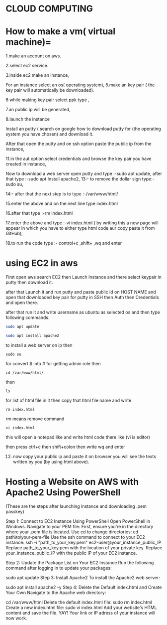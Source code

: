 # CLOUD COMPUTING 

# How to make a vm( virtual machine)=
1.make an account on aws.

2.select ec2 service.

3.inside ec2 make an instance,

For an instance select an os( operating system),
5.make an key pair ( the key pair will automatically be downloaded).

6 while making key pair select ppk type ,

7.an public ip will be generated,

8.launch the instance

Install an putty ( search on google how to download putty for (the operating system you have chosen) and download it.

After that open the putty and on ssh option paste the public ip from the instance,

11.in the aut option select credentials and browse the key pair you have created in instance,

Now to download a web server open putty and type :-sudo apt update, after that type :-sudo apt Install apache2,
13:- to remove the dollar sign type:- sudo su,

14:- after that the next step is to type :-/var/www/html/

15.enter the above and on the next line type index.html

16.after that type :-rm index.html

17.enter the above and type :-vi index.html ( by writing this a new page will appear in which you have to either type html code aur copy paste it from GitHub),

18.to run the code type :- control+c ,shift+ ,wq and enter


# using EC2 in aws
First open aws search EC2 then Launch Instance and there select keypair in putty then download it.

after that Launch it and run putty and paste public id on HOST NAME and open that downloaded key pair for putty in SSH then Auth then Credentials and open there.

after that run it and write username as ubuntu as selected os and then type following commands.

```bash
sudo apt update
```
``` bash
sudo apt install apache2
```
to install a web server on ip then
```
sudo su
```
for convert $ into # for getting admin role then
```
cd /var/www/html/
```
then
```
ls
```
for list of html file in it
then copy that html file name and write

```
rm index.html
```
rm means remove command

```
vi index.html
```
this will open a notepad like and write html code there like (vi is editor) 

 then press ctrl+c then shift+colon then write wq and enter

12. now copy your public ip and paste it on browser you will see the texts written by you (by using html above).

# Hosting a Website on AWS with Apache2 Using PowerShell
(These are the steps after launching instance and downloading .pem passkey)





Step 1: Connect to EC2 Instance Using PowerShell
Open PowerShell in Windows.
Navigate to your PEM file: First, ensure you’re in the directory where your .pem file is located. Use cd to change directories:
cd path\to\your-pem-file
Use the ssh command to connect to your EC2 instance:
ssh -i "path_to_your_key.pem" ec2-user@your_instance_public_IP
Replace path_to_your_key.pem with the location of your private key. Replace your_instance_public_IP with the public IP of your EC2 instance.

Step 2: Update the Package List on Your EC2 Instance
Run the following command after logging in to update your packages:

sudo apt update
Step 3: Install Apache2
To install the Apache2 web server:

sudo apt install apache2 -y
Step 4: Delete the Default index.html and Create Your Own
Navigate to the Apache web directory:

cd /var/www/html
Delete the default index.html file:
sudo rm index.html
Create a new index.html file:
sudo vi index.html
Add your website's HTML content and save the file.
YAY! Your link or IP adress of your instance will now work.









